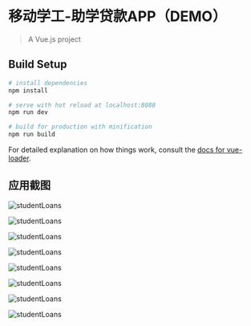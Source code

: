 # 移动学工-助学贷款APP（DEMO）

> A Vue.js project

## Build Setup

``` bash
# install dependencies
npm install

# serve with hot reload at localhost:8080
npm run dev

# build for production with minification
npm run build
```

For detailed explanation on how things work, consult the [docs for vue-loader](http://vuejs.github.io/vue-loader).

## 应用截图

![studentLoans](http://oqjufy0g9.bkt.clouddn.com/studentLoans_01.png)

![studentLoans](http://oqjufy0g9.bkt.clouddn.com/studentLoans_02.png)

![studentLoans](http://oqjufy0g9.bkt.clouddn.com/studentLoans_03.png)

![studentLoans](http://oqjufy0g9.bkt.clouddn.com/studentLoans_04.png)

![studentLoans](http://oqjufy0g9.bkt.clouddn.com/studentLoans_05.png)

![studentLoans](http://oqjufy0g9.bkt.clouddn.com/studentLoans_06.png)

![studentLoans](http://oqjufy0g9.bkt.clouddn.com/studentLoans_07.png)

![studentLoans](http://oqjufy0g9.bkt.clouddn.com/studentLoans_08.png)
